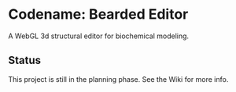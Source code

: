 # Codename: Bearded Editor

A WebGL 3d structural editor for biochemical modeling.

## Status

This project is still in the planning phase. See the Wiki for more info.